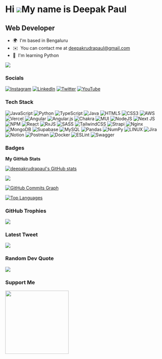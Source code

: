 Hi ![](https://user-images.githubusercontent.com/18350557/176309783-0785949b-9127-417c-8b55-ab5a4333674e.gif)My name is Deepak Paul
===================================================================================================================================

Web Developer
-------------

* 🌍  I'm based in Bengaluru
* ✉️  You can contact me at [deepakrudrapaul@gmail.com](mailto:deepakrudrapaul@gmail.com)
* 🧠  I'm learning Python

<a href="https://www.twitter.com/deepakrudrapaul" target="_blank" rel="noreferrer"><img
src="https://img.shields.io/twitter/follow/deepakrudrapaul?logo=twitter&style=for-the-badge&color=0891b2&labelColor=1c1917"
/></a>

### Socials
[![Instagram](https://img.shields.io/badge/Instagram-%23E4405F.svg?logo=Instagram&logoColor=white)](https://instagram.com/deepakrudrapaul) [![LinkedIn](https://img.shields.io/badge/LinkedIn-%230077B5.svg?logo=linkedin&logoColor=white)](https://linkedin.com/in/deepakrudrapaul) [![Twitter](https://img.shields.io/badge/Twitter-%231DA1F2.svg?logo=Twitter&logoColor=white)](https://twitter.com/deepakrudrapaul) [![YouTube](https://img.shields.io/badge/YouTube-%23FF0000.svg?logo=YouTube&logoColor=white)](https://youtube.com/@DeepakRudraPaul) 

### Tech Stack
![JavaScript](https://img.shields.io/badge/javascript-%23323330.svg?style=for-the-badge&logo=javascript&logoColor=%23F7DF1E) ![Python](https://img.shields.io/badge/python-3670A0?style=for-the-badge&logo=python&logoColor=ffdd54) ![TypeScript](https://img.shields.io/badge/typescript-%23007ACC.svg?style=for-the-badge&logo=typescript&logoColor=white) ![Java](https://img.shields.io/badge/java-%23ED8B00.svg?style=for-the-badge&logo=java&logoColor=white) ![HTML5](https://img.shields.io/badge/html5-%23E34F26.svg?style=for-the-badge&logo=html5&logoColor=white) ![CSS3](https://img.shields.io/badge/css3-%231572B6.svg?style=for-the-badge&logo=css3&logoColor=white) ![AWS](https://img.shields.io/badge/AWS-%23FF9900.svg?style=for-the-badge&logo=amazon-aws&logoColor=white) ![Vercel](https://img.shields.io/badge/vercel-%23000000.svg?style=for-the-badge&logo=vercel&logoColor=white) ![Angular](https://img.shields.io/badge/angular-%23DD0031.svg?style=for-the-badge&logo=angular&logoColor=white) ![Angular.js](https://img.shields.io/badge/angular.js-%23E23237.svg?style=for-the-badge&logo=angularjs&logoColor=white) ![Chakra](https://img.shields.io/badge/chakra-%234ED1C5.svg?style=for-the-badge&logo=chakraui&logoColor=white) ![MUI](https://img.shields.io/badge/MUI-%230081CB.svg?style=for-the-badge&logo=material-ui&logoColor=white) ![NodeJS](https://img.shields.io/badge/node.js-6DA55F?style=for-the-badge&logo=node.js&logoColor=white) ![Next JS](https://img.shields.io/badge/Next-black?style=for-the-badge&logo=next.js&logoColor=white) ![NPM](https://img.shields.io/badge/NPM-%23000000.svg?style=for-the-badge&logo=npm&logoColor=white) ![React](https://img.shields.io/badge/react-%2320232a.svg?style=for-the-badge&logo=react&logoColor=%2361DAFB) ![RxJS](https://img.shields.io/badge/rxjs-%23B7178C.svg?style=for-the-badge&logo=reactivex&logoColor=white) ![SASS](https://img.shields.io/badge/SASS-hotpink.svg?style=for-the-badge&logo=SASS&logoColor=white) ![TailwindCSS](https://img.shields.io/badge/tailwindcss-%2338B2AC.svg?style=for-the-badge&logo=tailwind-css&logoColor=white) ![Strapi](https://img.shields.io/badge/strapi-%232E7EEA.svg?style=for-the-badge&logo=strapi&logoColor=white) ![Nginx](https://img.shields.io/badge/nginx-%23009639.svg?style=for-the-badge&logo=nginx&logoColor=white) ![MongoDB](https://img.shields.io/badge/MongoDB-%234ea94b.svg?style=for-the-badge&logo=mongodb&logoColor=white) 	![Supabase](https://img.shields.io/badge/Supabase-3ECF8E?style=for-the-badge&logo=supabase&logoColor=white) ![MySQL](https://img.shields.io/badge/mysql-%2300f.svg?style=for-the-badge&logo=mysql&logoColor=white) ![Pandas](https://img.shields.io/badge/pandas-%23150458.svg?style=for-the-badge&logo=pandas&logoColor=white) ![NumPy](https://img.shields.io/badge/numpy-%23013243.svg?style=for-the-badge&logo=numpy&logoColor=white) ![LINUX](https://img.shields.io/badge/Linux-FCC624?style=for-the-badge&logo=linux&logoColor=black) ![Jira](https://img.shields.io/badge/jira-%230A0FFF.svg?style=for-the-badge&logo=jira&logoColor=white) ![Notion](https://img.shields.io/badge/Notion-%23000000.svg?style=for-the-badge&logo=notion&logoColor=white) ![Postman](https://img.shields.io/badge/Postman-FF6C37?style=for-the-badge&logo=postman&logoColor=white) ![Docker](https://img.shields.io/badge/docker-%230db7ed.svg?style=for-the-badge&logo=docker&logoColor=white) ![ESLint](https://img.shields.io/badge/ESLint-4B3263?style=for-the-badge&logo=eslint&logoColor=white) ![Swagger](https://img.shields.io/badge/-Swagger-%23Clojure?style=for-the-badge&logo=swagger&logoColor=white)


### Badges

<b>My GitHub Stats</b>

<a href="http://www.github.com/deepakrudrapaul"><img src="https://github-readme-stats.vercel.app/api?username=deepakrudrapaul&show_icons=true&hide=&count_private=true&title_color=0891b2&text_color=ffffff&icon_color=0891b2&bg_color=1c1917&hide_border=true&show_icons=true" alt="deepakrudrapaul's GitHub stats" /></a>

<a href="http://www.github.com/deepakrudrapaul"><img src="https://github-readme-streak-stats.herokuapp.com/?user=deepakrudrapaul&stroke=ffffff&background=1c1917&ring=0891b2&fire=0891b2&currStreakNum=ffffff&currStreakLabel=0891b2&sideNums=ffffff&sideLabels=ffffff&dates=ffffff&hide_border=true" /></a>

<a href="http://www.github.com/deepakrudrapaul"><img src="https://github-readme-activity-graph.cyclic.app/graph?username=deepakrudrapaul&bg_color=1c1917&color=ffffff&line=0891b2&point=ffffff&area_color=1c1917&area=true&hide_border=true&custom_title=GitHub%20Commits%20Graph" alt="GitHub Commits Graph" /></a>

<a href="https://github.com/deepakrudrapaul" align="left"><img src="https://github-readme-stats.vercel.app/api/top-langs/?username=deepakrudrapaul&langs_count=10&title_color=0891b2&text_color=ffffff&icon_color=0891b2&bg_color=1c1917&hide_border=true&locale=en&custom_title=Top%20%Languages" alt="Top Languages" /></a>

### GitHub Trophies
![](https://github-profile-trophy.vercel.app/?username=deepakrudrapaul&theme=darkhub&no-frame=true&no-bg=false&margin-w=4)

### Latest Tweet
[![](https://gtce.itsvg.in/api?username=deepakrudrapaul)](https://github.com/VishwaGauravIn/github-twitter-card-embed)

### Random Dev Quote
![](https://quotes-github-readme.vercel.app/api?type=horizontal&theme=radical)

### Support Me

<a href="https://www.buymeacoffee.com/deepakrudrapaul"><img src="https://cdn.buymeacoffee.com/buttons/v2/default-yellow.png" width="200" /></a>
